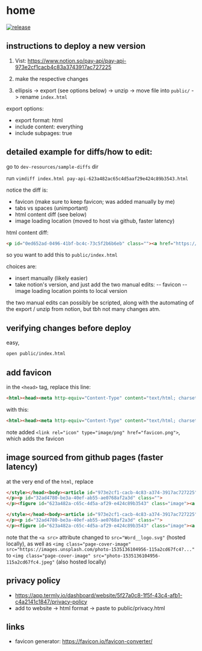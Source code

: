 # home

[![release](https://github.com/pay-api/home/actions/workflows/release.yml/badge.svg)](https://github.com/pay-api/home/actions/workflows/release.yml)

## instructions to deploy a new version

1. Vist: <https://www.notion.so/pay-api/pay-api-973e2cf1cacb4c83a3743917ac727225>

2. make the respective changes

3. ellipsis -> export (see options below) -> unzip -> move file into `public/` -> rename `index.html`

export options:
- export format: html
- include content: everything
- include subpages: true

## detailed example for diffs/how to edit:

go to `dev-resources/sample-diffs` dir

run `vimdiff index.html pay-api-623a482ac65c4d5aaf29e424c89b3543.html`

notice the diff is:

- favicon (make sure to keep favicon; was added manually by me)
- tabs vs spaces (unimportant)
- html content diff (see below)
- image loading location (moved to host via github, faster latency)

html content diff:

```html
<p id="0ed652ad-0496-41bf-bc4c-73c5f2b6b6eb" class=""><a href="https://www.npmjs.com/package/@pay-api/api">sdk</a></p>
```

so you want to add this to `public/index.html`

choices are:
- insert manually (likely easier)
- take notion's version, and just add the two manual edits:
-- favicon
-- image loading location points to local version

the two manual edits can possibly be scripted, along with the automating of the
export / unzip from notion, but tbh not many changes atm.

## verifying changes before deploy

easy,

```bash
open public/index.html
```

## add favicon

in the `<head>` tag, replace this line:

```html
<html><head><meta http-equiv="Content-Type" content="text/html; charset=utf-8"/><title>pay-api</title><style>
```
with this:

```html
<html><head><meta http-equiv="Content-Type" content="text/html; charset=utf-8"/><title>pay-api</title><link rel="icon" type="image/png" href="favicon.png"><style>
```

note added `<link rel="icon" type="image/png" href="favicon.png">`, which adds the favicon

## image sourced from github pages (faster latency)

at the very end of the `html`, replace

```html
</style></head><body><article id="973e2cf1-cacb-4c83-a374-3917ac727225" class="page sans"><header><img class="page-cover-image" src="https://images.unsplash.com/photo-1535136104956-115a2cd67fc4?ixlib=rb-1.2.1&amp;q=85&amp;fm=jpg&amp;crop=entropy&amp;cs=srgb" style="object-position:center 50%"/><h1 class="page-title">pay-api</h1></header><div class="page-body"><p id="c50bb4aa-0444-4131-906f-57afb7b9e913" class=""><a href="https://docs.pay-api.link">docs</a></p><p id="0ed652ad-0496-41bf-bc4c-73c5f2b6b6eb" class=""><a href="https://www.npmjs.com/package/@pay-api/api">sdk</a></p><p id="4a3b4acd-b2ae-455a-8aa4-bcdf647cad79" class=""><a href="https://signup.pay-api.link">signup / register</a></p><p id="e89c0319-d8e4-4c93-aad5-1997182d4d20" class=""><a href="https://status.pay-api.link">status</a></p><p id="7cd0fb11-b80c-430f-ac08-0407c42ed4e2" class=""><a href="https://www.linkedin.com/in/skilbeck/">author</a></p><p id="dea0ee1b-4bd9-4c45-b185-a87fa420a10e" class="">
</p><p id="32ad4780-be3a-40ef-ab55-ae0768af2a3d" class="">
</p><figure id="623a482a-c65c-4d5a-af29-e424c89b3543" class="image"><a href="pay-api%20623a482ac65c4d5aaf29e424c89b3543/Word__logo.svg"><img style="width:672px" src="pay-api%20623a482ac65c4d5aaf29e424c89b3543/Word__logo.svg"/></a></figure></div></article></body></html>
```

```html
</style></head><body><article id="973e2cf1-cacb-4c83-a374-3917ac727225" class="page sans"><header><img class="page-cover-image" src="photo-1535136104956-115a2cd67fc4.jpeg" style="object-position:center 50%"/><h1 class="page-title">pay-api</h1></header><div class="page-body"><p id="c50bb4aa-0444-4131-906f-57afb7b9e913" class=""><a href="https://docs.pay-api.link">docs</a></p><p id="0ed652ad-0496-41bf-bc4c-73c5f2b6b6eb" class=""><a href="https://www.npmjs.com/package/@pay-api/api">sdk</a></p><p id="4a3b4acd-b2ae-455a-8aa4-bcdf647cad79" class=""><a href="https://signup.pay-api.link">signup / register</a></p><p id="e89c0319-d8e4-4c93-aad5-1997182d4d20" class=""><a href="https://status.pay-api.link">status</a></p><p id="8fcb7a45-561c-4b03-b8bc-e41d69f413c6" class=""><a href="https://pay-api.link/privacy">privacy</a></p><p id="7cd0fb11-b80c-430f-ac08-0407c42ed4e2" class=""><a href="https://www.linkedin.com/in/skilbeck/">author</a></p><p id="dea0ee1b-4bd9-4c45-b185-a87fa420a10e" class="">
</p><p id="32ad4780-be3a-40ef-ab55-ae0768af2a3d" class="">
</p><figure id="623a482a-c65c-4d5a-af29-e424c89b3543" class="image"><a href="Word__logo.svg"><img style="width:672px" src="Word__logo.svg"/></a></figure></div></article></body></html>
```

note that the `<a src>` attribute changed to `src="Word__logo.svg"` (hosted locally),
as well as `<img class="page-cover-image" src="https://images.unsplash.com/photo-1535136104956-115a2cd67fc4?..."` to `<img class="page-cover-image" src="photo-1535136104956-115a2cd67fc4.jpeg"` (also hosted locally)

## privacy policy

- <https://app.termly.io/dashboard/website/5f27a0c8-1f5f-43c4-afb1-c4a2141c1847/privacy-policy>
- add to website -> html format -> paste to public/privacy.html


## links
- favicon generator: <https://favicon.io/favicon-converter/>
